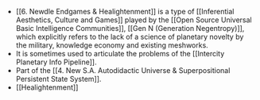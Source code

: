 - [[6. Newdle Endgames & Healightenment]] is a type of [[Inferential Aesthetics, Culture and Games]] played by the [[Open Source Universal Basic Intelligence Communities]], [[Gen N (Generation Negentropy)]], which explicitly refers to the lack of a science of planetary novelty by the military, knowledge economy and existing meshworks.
- It is sometimes used to articulate the problems of the [[Intercity Planetary Info Pipeline]].
- Part of the [[4. New S.A. Autodidactic Universe & Superpositional Persistent State System]].
- [[Healightenment]]